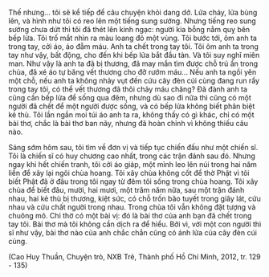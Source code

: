Thế nhưng... tôi sẽ kể tiếp để câu chuyện khỏi dang dở. Lửa cháy, lửa bùng lên, và hình như tôi có reo lên một tiếng sung sướng. Nhưng tiếng reo sung sướng chưa dứt thì tôi đã thét lên kinh ngạc: người kia bỗng nằm quỵ bên bếp lửa. Tôi trố mắt nhìn ra màu loang đỏ một vùng. Tôi bước tới, ôm anh ta trong tay, cởi áo, áo đẫm máu. Anh ta chết trong tay tôi. Tôi ôm anh ta trong tay như vậy, bất động, cho đến khi bếp lửa bắt đầu tàn. Và tôi suy nghĩ miên man. Như vậy là anh ta đã bị thương, đã may mắn tìm được chỗ trú ẩn trong chùa, đã xé áo tự băng vết thương cho đỡ rướm máu... Nếu anh ta ngồi yên một chỗ, nếu anh ta không nhảy vụt đến cứu cây đèn cúi cùng đang run rẩy trong tay tôi, có thể vết thương đã thôi chảy máu chăng? Đã đành anh ta cũng cần bếp lửa để sống qua đêm, nhưng dù sao đi nữa thì cũng có một người đã chết để một người được sống, và có bếp lửa không biết phân biệt kẻ thù. Tôi lần ngần moi túi áo anh ta ra, không thấy có gì khác, chỉ có một bài thơ, chắc là bài thơ ban nãy, nhưng đã hoàn chỉnh vì không thiếu câu nào.

Sáng sớm hôm sau, tôi tìm về đơn vị và tiếp tục chiến đấu như một chiến sĩ. Tôi là chiến sĩ có huy chương cao nhất, trong các trận đánh sau đó. Nhưng ngay khi hết chiến tranh, tôi cởi áo giáp, một mình leo lên núi trong hai năm liền để xây lại ngôi chùa hoang. Tôi xây chùa không cốt để thờ Phật vì tôi biết Phật đã ở đâu trong tôi ngay từ đêm tôi sống trong chùa hoang. Tôi xây chùa để biết đâu, mười, hai mươi, một trăm năm nữa, sau một trận đánh nhau, hai kẻ thù bị thương, kiệt sức, có chỗ trốn bão tuyết trong giây lát, cứu nhau và cứu chất người trong nhau. Trong chùa tôi vẫn không đặt tượng và chuông mõ. Chỉ thờ có một bài vị: đó là bài thơ của anh bạn đã chết trong tay tôi. Bài thơ mà tôi không cần dịch ra để hiểu. Bởi vì, với một con người thì sĩ như vậy, bài thơ nào của anh chắc chắn cũng có ánh lửa của cây đèn cúi cùng.

(Cao Huy Thuần, Chuyện trò, NXB Trẻ,
Thành phố Hồ Chí Minh, 2012, tr. 129 - 135)
